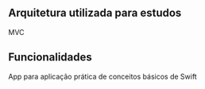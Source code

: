 
## Arquitetura utilizada para estudos
MVC

## Funcionalidades
App para aplicação prática de conceitos básicos de Swift

